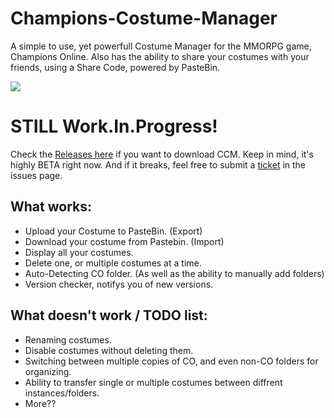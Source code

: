 # Champions-Costume-Manager
A simple to use, yet powerfull Costume Manager for the MMORPG game, Champions Online. Also has the ability to share your costumes with your friends, using a Share Code, powered by PasteBin.

![](http://i.gyazo.com/38429c5435e7efda3ad854b8bb91a6a6.png)

# STILL Work.In.Progress!
Check the [Releases here](https://github.com/Norway174/Champions-Costume-Manager/releases) if you want to download CCM.
Keep in mind, it's highly BETA right now. And if it breaks, feel free to submit a [ticket](https://github.com/Norway174/Champions-Costume-Manager/issues) in the issues page.

## What works:
- Upload your Costume to PasteBin. (Export)
- Download your costume from Pastebin. (Import)
- Display all your costumes.
- Delete one, or multiple costumes at a time.
- Auto-Detecting CO folder. (As well as the ability to manually add folders)
- Version checker, notifys you of new versions.

## What doesn't work / TODO list:

- Renaming costumes.
- Disable costumes without deleting them.
- Switching between multiple copies of CO, and even non-CO folders for organizing.
- Ability to transfer single or multiple costumes between diffrent instances/folders.
- More??
